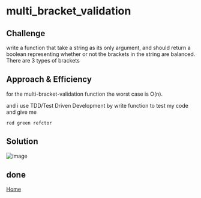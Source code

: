 # multi_bracket_validation


## Challenge

write a function that take a string as its only argument, and should return a boolean representing whether or not the brackets in the string are balanced. There are 3 types of brackets


## Approach & Efficiency

for the multi-bracket-validation function the worst case is O(n).

 and i use TDD/Test Driven Development by write function to test my code and give me 
 
 ``` 
 red green refctor
 ```

## Solution

 

![image](../../../assets/multi_bracket_validation.jpeg)

 done
---

[Home](../../../README.md)
